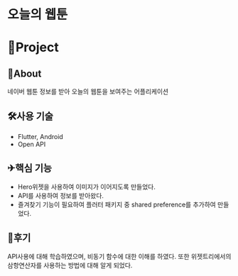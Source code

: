 # 오늘의 웹툰
# 🚠Project

## 🦉About

네이버 웹툰 정보를 받아 오늘의 웹툰을 보여주는 어플리케이션

## 🛠️사용 기술

- Flutter, Android
- Open API

## ✈핵심 기능

- Hero위젯을 사용하여 이미지가 이어지도록 만들었다.
- API를 사용하여 정보를 받아왔다.
- 즐겨찾기 기능이 필요하여 플러터 패키지 중 shared preference를 추가하여 만들었다.

## 🤔후기

API사용에 대해 학습하였으며, 비동기 함수에 대한 이해를 하였다. 또한 위젯트리에서의 삼항연산자를 사용하는 방법에 대해 알게 되었다.
